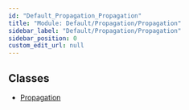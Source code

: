 ```yaml
---
id: "Default_Propagation_Propagation"
title: "Module: Default/Propagation/Propagation"
sidebar_label: "Default/Propagation/Propagation"
sidebar_position: 0
custom_edit_url: null
---
```


## Classes

- [Propagation](../classes/Default_Propagation_Propagation.Propagation.md)
